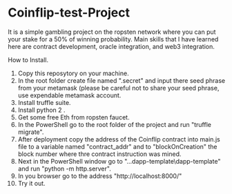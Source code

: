 # Coinflip-test-Project

It is a simple gambling project on the ropsten network where you can put your stake for a 50% of winning probability. Main skills that I have learned here are contract development, oracle integration, and web3 integration. 

How to Install. 
1. Copy this reposytory on your machine. 
2. In the root folder create file named ".secret" and input there seed phrase from your metamask (please be careful not to share your seed phrase, use expendable metamask account. 
3. Install truffle suite. 
4. Install python 2 . 
5. Get some free Eth from ropsten faucet. 
6. In the PowerShell go to the root folder of the project and run "truffle migrate".
7. After deployment copy the address of the Coinflip contract into main.js file to a variable named "contract_addr" and to "blockOnCreation" the block number where thre contract instruction was mined. 
8. Next in the PowerShell window go to "...dapp-template\dapp-template" and run "python -m http.server".
9. In you browser go to the address "http://localhost:8000/"
10. Try it out. 
